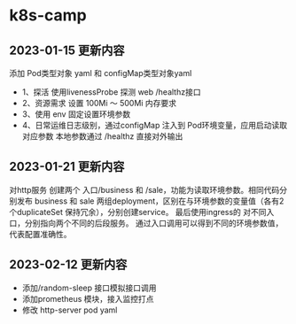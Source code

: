 # k8s-camp

## 2023-01-15 更新内容 
添加 Pod类型对象 yaml 和 configMap类型对象yaml
* 1、探活 使用livenessProbe 探测 web /healthz接口 
* 2、资源需求 设置 100Mi ～ 500Mi 内存要求
* 3、使用 env 固定设置环境参数
* 4、日常运维日志级别，通过configMap 注入到 Pod环境变量，应用启动读取对应参数 本地参数通过 /healthz 直接对外输出

## 2023-01-21 更新内容
对http服务 创建两个 入口/business 和 /sale，功能为读取环境参数。相同代码分别发布 business 和 sale 两组deployment，区别在与环境参数的变量值（各有2个duplicateSet 保持冗余），分别创建service。
最后使用ingress的 对不同入口，分别指向两个不同的后段服务。 通过入口调用可以得到不同的环境参数值，代表配置准确性。

## 2023-02-12 更新内容
* 添加/random-sleep 接口模拟接口调用
* 添加prometheus 模块，接入监控打点
* 修改 http-server pod yaml
